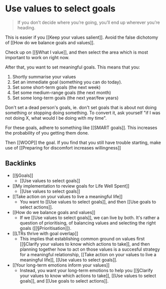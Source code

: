 # Use values to select goals

> If you don’t decide where you’re going, you’ll end up wherever you’re heading.

This is easier if you [[Keep your values salient]]. Avoid the false dichotomy of [[How do we balance goals and values]]. 

Check up on [[§What I value]], and then select the area which is most important to work on right now.

After that, you want to set meaningful goals. This means  that you:
1. Shortly summarise your values
2. Set an immediate goal (something you can do today).
3. Set some short-term goals (the next week)
4. Set some medium-range goals (the next month)
5. Set some long-term goals (the next year/few years)

Don't set a dead person's goals, ie. don't set goals that is about not doing something or stopping doing something. To convert it, ask yourself "if I was not doing X, what would I be doing with my time".

For these goals, adhere to something like [[SMART goals]]. This increases the probability of you getting them done.

Then [[WOOP]] the goal. If you find that you still have trouble starting, make use of [[Preparing for discomfort increases willingness]]

## Backlinks
* [[§Goals]]
	* [[Use values to select goals]]
* [[My implementation to review goals for Life Well Spent]]
	* [[Use values to select goals]]
* [[Take action on your values to live a meaningful life]]
	* You want to [[Use values to select goals]], and then [[Use goals to select actions]].
* [[How do we balance goals and values]]
	* If we [[Use values to select goals]], we can live by both. It's rather a question of prioritising, of balancing values and selecting the right goals ([[§Prioritisation]]).
* [[LTRs thrive with goal overlap]]
	* This implies that establishing common ground on values first [[§Clarify your values to know which actions to take]], and then planning together how to act on those values is a succesful strategy for a meaningful relationship, [[Take action on your values to live a meaningful life]], [[Use values to select goals]].
* [[Your long-term emotions inform your values]]
	* Instead, you want your long-term emotions to help you [[§Clarify your values to know which actions to take]], [[Use values to select goals]], and [[Use goals to select actions]].

<!-- #Life -->

<!-- {BearID:FB6DAE95-AC1F-4338-AF4D-64C2DCBFE11F-30227-00002112980B59B9} -->
